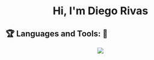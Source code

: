 <h1 align="center"> Hi, I'm Diego Rivas</h1>


 ## :trophy: Languages and Tools: :robot:


<p align="center">
  <a href="https://skillicons.dev">
    <img src="https://skillicons.dev/icons?i=git,kubernetes,docker,c,vim,ae,arduino,bash,blender,bootstrap,cpp,css,discord,electron,figma,firebase,git,github,html,js,laravel,linkedin,linux,mysql,nodejs,ps,php,posgres,pr,react,vscode,neovim,wordpress" />
  </a>
</p>
